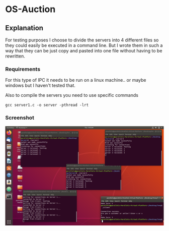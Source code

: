 # OS-Auction



## Explanation

For testing purposes I choose to divide the servers into 4 different files so they could easily be executed in a command line. But I wrote them in such a way that they can be just copy and pasted into one file without having to be rewritten.

### Requirements

For this type of IPC it needs to be run on a linux machine.. or maybe windows but I haven't tested that.

Also to compile the servers you need to use specific commands

```
gcc server1.c -o server -pthread -lrt
```

### Screenshot

![](images/screengrab.png)
